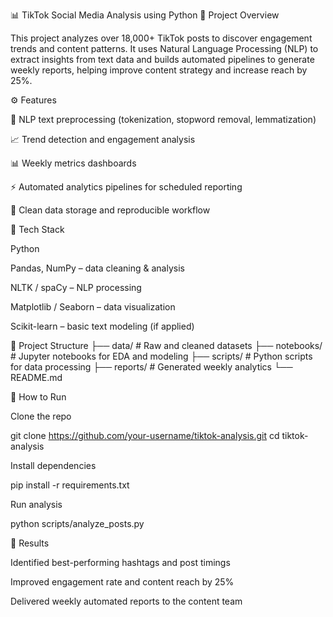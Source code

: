 📊 TikTok Social Media Analysis using Python
📝 Project Overview

This project analyzes over 18,000+ TikTok posts to discover engagement trends and content patterns.
It uses Natural Language Processing (NLP) to extract insights from text data and builds automated pipelines to generate weekly reports, helping improve content strategy and increase reach by 25%.

⚙️ Features

🧠 NLP text preprocessing (tokenization, stopword removal, lemmatization)

📈 Trend detection and engagement analysis

📊 Weekly metrics dashboards

⚡ Automated analytics pipelines for scheduled reporting

📁 Clean data storage and reproducible workflow

🧪 Tech Stack

Python

Pandas, NumPy – data cleaning & analysis

NLTK / spaCy – NLP processing

Matplotlib / Seaborn – data visualization

Scikit-learn – basic text modeling (if applied)

📂 Project Structure
├── data/               # Raw and cleaned datasets
├── notebooks/          # Jupyter notebooks for EDA and modeling
├── scripts/             # Python scripts for data processing
├── reports/             # Generated weekly analytics
└── README.md

🚀 How to Run

Clone the repo

git clone https://github.com/your-username/tiktok-analysis.git
cd tiktok-analysis


Install dependencies

pip install -r requirements.txt


Run analysis

python scripts/analyze_posts.py

📌 Results

Identified best-performing hashtags and post timings

Improved engagement rate and content reach by 25%

Delivered weekly automated reports to the content team
